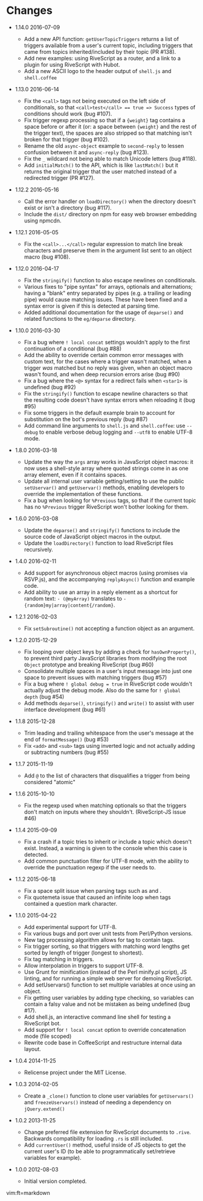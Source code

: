 # Changes

* 1.14.0 2016-07-09
  - Add a new API function: `getUserTopicTriggers` returns a list of triggers
    available from a user's current topic, including triggers that came from
    topics inherited/included by their topic (PR #138).
  - Add new examples: using RiveScript as a router, and a link to a plugin for
    using RiveScript with Hubot.
  - Add a new ASCII logo to the header output of `shell.js` and `shell.coffee`

* 1.13.0 2016-06-14
  - Fix the `<call>` tags not being executed on the left side of conditionals,
    so that `<call>test</call> == true => Success` types of conditions should
    work (bug #107).
  - Fix trigger regexp processing so that if a `{weight}` tag contains a space
    before or after it (or: a space between `{weight}` and the rest of the
    trigger text), the spaces are also stripped so that matching isn't broken
    for that trigger (bug #102).
  - Rename the old `async-object` example to `second-reply` to lessen confusion
    between it and `async-reply` (bug #123).
  - Fix the `_` wildcard not being able to match Unicode letters (bug #118).
  - Add `initialMatch()` to the API, which is like `lastMatch()` but it returns
    the original trigger that the user matched instead of a redirected trigger
    (PR #127).

* 1.12.2 2016-05-16
  - Call the error handler on `loadDirectory()` when the directory doesn't exist
    or isn't a directory (bug #117).
  - Include the `dist/` directory on npm for easy web browser embedding using
    npmcdn.

* 1.12.1 2016-05-05
  - Fix the `<call>...</call>` regular expression to match line break characters
    and preserve them in the argument list sent to an object macro (bug #108).

* 1.12.0 2016-04-17
  - Fix the `stringify()` function to also escape newlines on conditionals.
  - Various fixes to "pipe syntax" for arrays, optionals and alternations;
    having a "blank" entry separated by pipes (e.g. a trailing or leading pipe)
    would cause matching issues. These have been fixed and a syntax error is
    given if this is detected at parsing time.
  - Added additional documentation for the usage of `deparse()` and related
    functions to the `eg/deparse` directory.

* 1.10.0 2016-03-30
  - Fix a bug where `! local concat` settings wouldn't apply to the first
    continuation of a conditional (bug #88)
  - Add the ability to override certain common error messages with custom text,
    for the cases where a trigger wasn't matched, when a trigger *was* matched
    but no reply was given, when an object macro wasn't found, and when deep
    recursion errors arise (bug #90)
  - Fix a bug where the `<@>` syntax for a redirect fails when `<star1>` is
    undefined (bug #92)
  - Fix the `stringify()` function to escape newline characters so that the
    resulting code doesn't have syntax errors when reloading it (bug #95)
  - Fix some triggers in the default example brain to account for substitution
    on the bot's previous reply (bug #87)
  - Add command line arguments to `shell.js` and `shell.coffee`: use `--debug`
    to enable verbose debug logging and `--utf8` to enable UTF-8 mode.

* 1.8.0 2016-03-18
  - Update the way the `args` array works in JavaScript object macros: it now
    uses a shell-style array where quoted strings come in as one array element,
    even if it contains spaces.
  - Update all internal user variable getting/setting to use the public
    `setUservar()` and `getUservar()` methods, enabling developers to override
    the implementation of these functions.
  - Fix a bug when looking for `%Previous` tags, so that if the current topic
    has no `%Previous` trigger RiveScript won't bother looking for them.

* 1.6.0 2016-03-08
  - Update the `deparse()` and `stringify()` functions to include the source
    code of JavaScript object macros in the output.
  - Update the `loadDirectory()` function to load RiveScript files recursively.

* 1.4.0 2016-02-11
  - Add support for asynchronous object macros (using promises via RSVP.js),
    and the accompanying `replyAsync()` function and example code.
  - Add ability to use an array in a reply element as a shortcut for random
    text: `- (@myArray)` translates to `- {random}my|array|content{/random}`.

* 1.2.1 2016-02-03
  - Fix `setSubroutine()` not accepting a function object as an argument.

* 1.2.0 2015-12-29
  - Fix looping over object keys by adding a check for `hasOwnProperty()`, to
    prevent third party JavaScript libraries from modifying the root `Object`
    prototype and breaking RiveScript (bug #60)
  - Consolidate multiple spaces in a user's input message into just one space
    to prevent issues with matching triggers (bug #57)
  - Fix a bug where `! global debug = true` in RiveScript code wouldn't actually
    adjust the debug mode. Also do the same for `! global depth` (bug #54)
  - Add methods `deparse()`, `stringify()` and `write()` to assist with user
    interface development (bug #61)

* 1.1.8 2015-12-28
  - Trim leading and trailing whitespace from the user's message at the end of
    `formatMessage()` (bug #53)
  - Fix `<add>` and `<sub>` tags using inverted logic and not actually adding or
    subtracting numbers (bug #55)

* 1.1.7 2015-11-19
  - Add `@` to the list of characters that disqualifies a trigger from being
    considered "atomic"

* 1.1.6 2015-10-10
  - Fix the regexp used when matching optionals so that the triggers don't match
    on inputs where they shouldn't. (RiveScript-JS issue #46)

* 1.1.4 2015-09-09
  - Fix a crash if a topic tries to inherit or include a topic which doesn't
    exist. Instead, a warning is given to the console when this case is
    detected.
  - Add common punctuation filter for UTF-8 mode, with the ability to override
    the punctuation regexp if the user needs to.

* 1.1.2 2015-06-18
  - Fix a space split issue when parsing tags such as <set> and <get>.
  - Fix quotemeta issue that caused an infinite loop when tags contained a
    question mark character.

* 1.1.0 2015-04-22
  - Add experimental support for UTF-8.
  - Fix various bugs and port over unit tests from Perl/Python versions.
  - New tag processing algorithm allows for <set> tag to contain <get> tags.
  - Fix trigger sorting, so that triggers with matching word lengths get
    sorted by length of trigger (longest to shortest).
  - Fix <bot> tag matching in triggers.
  - Allow <bot> interpolation in triggers to support UTF-8.
  - Use Grunt for minification (instead of the Perl minify.pl script), JS
    linting, and for running a simple web server for demoing RiveScript.
  - Add setUservars() function to set multiple variables at once using an
    object.
  - Fix getting user variables by adding type checking, so variables can contain
    a falsy value and not be mistaken as being undefined (bug #17).
  - Add shell.js, an interactive command line shell for testing a RiveScript
    bot.
  - Add support for `! local concat` option to override concatenation mode
    (file scoped)
  - Rewrite code base in CoffeeScript and restructure internal data layout.

* 1.0.4 2014-11-25
  - Relicense project under the MIT License.

* 1.0.3 2014-02-05
  - Create a `_clone()` function to clone user variables for `getUservars()`
    and `freezeUservars()` instead of needing a dependency on
    `jQuery.extend()`

* 1.0.2 2013-11-25
  - Change preferred file extension for RiveScript documents to `.rive`.
    Backwards compatibility for loading `.rs` is still included.
  - Add `currentUser()` method, useful inside of JS objects to get the
    current user's ID (to be able to programmatically set/retrieve
    variables for example).

* 1.0.0 2012-08-03
  - Initial version completed.

vim:ft=markdown
